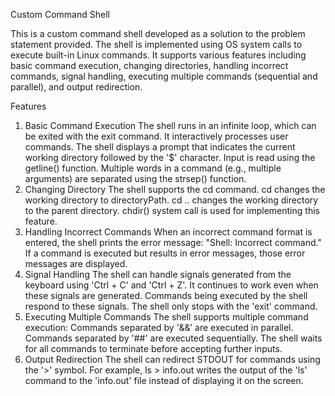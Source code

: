 
Custom Command Shell

This is a custom command shell developed as a solution to the problem statement provided. The shell is implemented using OS system calls to execute built-in Linux commands. It supports various features including basic command execution, changing directories, handling incorrect commands, signal handling, executing multiple commands (sequential and parallel), and output redirection.

Features
1. Basic Command Execution
The shell runs in an infinite loop, which can be exited with the exit command.
It interactively processes user commands.
The shell displays a prompt that indicates the current working directory followed by the '$' character.
Input is read using the getline() function.
Multiple words in a command (e.g., multiple arguments) are separated using the strsep() function.
2. Changing Directory
The shell supports the cd command.
cd <directoryPath> changes the working directory to directoryPath.
cd .. changes the working directory to the parent directory.
chdir() system call is used for implementing this feature.
3. Handling Incorrect Commands
When an incorrect command format is entered, the shell prints the error message: "Shell: Incorrect command."
If a command is executed but results in error messages, those error messages are displayed.
4. Signal Handling
The shell can handle signals generated from the keyboard using 'Ctrl + C' and 'Ctrl + Z'.
It continues to work even when these signals are generated.
Commands being executed by the shell respond to these signals.
The shell only stops with the 'exit' command.
5. Executing Multiple Commands
The shell supports multiple command execution:
Commands separated by '&&' are executed in parallel.
Commands separated by '##' are executed sequentially.
The shell waits for all commands to terminate before accepting further inputs.
6. Output Redirection
The shell can redirect STDOUT for commands using the '>' symbol.
For example, ls > info.out writes the output of the 'ls' command to the 'info.out' file instead of displaying it on the screen.
